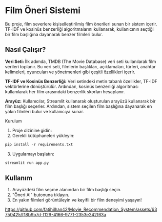 # Film Öneri Sistemi
Bu proje, film severlere kişiselleştirilmiş film önerileri sunan bir sistem içerir. TF-IDF ve kosinüs benzerliği algoritmalarını kullanarak, kullanıcının seçtiği bir film başlığına dayanarak benzer filmleri bulur.

## Nasıl Çalışır?
**Veri Seti:** İlk adımda, TMDB (The Movie Database) veri seti kullanılarak film verileri toplanır. Bu veri seti, filmlerin başlıkları, açıklamaları, türleri, anahtar kelimeleri, oyuncuları ve yönetmenleri gibi çeşitli özellikleri içerir.

**TF-IDF ve Kosinüs Benzerliği:** Veri setindeki metin tabanlı özellikler, TF-IDF vektörlerine dönüştürülür. Ardından, kosinüs benzerliği algoritması kullanılarak her film arasındaki benzerlik skorları hesaplanır.

**Arayüz:** Kullanıcılar, Streamlit kullanarak oluşturulan arayüzü kullanarak bir film başlığı seçerler. Ardından, sistem seçilen film başlığına dayanarak en yakın filmleri bulur ve kullanıcıya sunar.

Kurulum
1. Proje dizinine gidin:
2. Gerekli kütüphaneleri yükleyin:

```python
pip install -r requirements.txt
```
3. Uygulamayı başlatın:
```python
streamlit run app.py
```

## Kullanım
1. Arayüzdeki film seçme alanından bir film başlığı seçin.
2. "Öneri Al" butonuna tıklayın.
3. En yakın filmleri görüntüleyin ve keyifli bir film deneyimi yaşayın!

https://github.com/fatihilhan42/Movie_Recommendation_System/assets/63750425/f18b9b7d-f129-4166-9771-2353e242f63a

